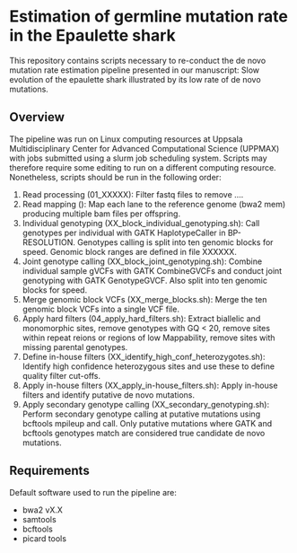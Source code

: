 # Estimation of germline mutation rate in the Epaulette shark

This repository contains scripts necessary to re-conduct the de novo mutation rate estimation pipeline presented in our manuscript:
Slow evolution of the epaulette shark illustrated by its low rate of de novo mutations.

## Overview
The pipeline was run on Linux computing resources at Uppsala Multidisciplinary Center for Advanced Computational Science (UPPMAX) with jobs submitted using a slurm job scheduling system. Scripts may therefore require some editing to run on a different computing resource. Nonetheless, scripts should be run in the following order:

1. Read processing (01_XXXXX): Filter fastq files to remove ....
2. Read mapping (): Map each lane to the reference genome (bwa2 mem) producing multiple bam files per offspring.
3. Individual genotyping (XX_block_individual_genotyping.sh): Call genotypes per individual with GATK HaplotypeCaller in BP-RESOLUTION. Genotypes calling is split into ten genomic blocks for speed. Genomic block ranges are defined in file XXXXXX.
4. Joint genotype calling (XX_block_joint_genotyping.sh): Combine individual sample gVCFs with GATK CombineGVCFs and conduct joint genotyping with GATK GenotypeGVCF. Also split into ten genomic blocks for speed.
5. Merge genomic block VCFs (XX_merge_blocks.sh): Merge the ten genomic block VCFs into a single VCF file.
6. Apply hard filters (04_apply_hard_filters.sh): Extract biallelic and monomorphic sites, remove genotypes with GQ < 20, remove sites within repeat reions or regions of low Mappability, remove sites with missing parental genotypes.
7. Define in-house filters (XX_identify_high_conf_heterozygotes.sh): Identify high confidence heterozygous sites and use these to define quality filter cut-offs. 
8. Apply in-house filters (XX_apply_in-house_filters.sh): Apply in-house filters and identify putative de novo mutations. 
9. Apply secondary genotype calling (XX_secondary_genotyping.sh): Perform secondary genotype calling at putative mutations using bcftools mpileup and call. Only putative mutations where GATK and bcftools genotypes match are considered true candidate de novo mutations. 

## Requirements 

Default software used to run the pipeline are:
- bwa2 vX.X
- samtools
- bcftools
- picard tools
